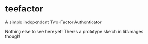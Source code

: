 # teefactor

A simple independent Two-Factor Authenticator

Nothing else to see here yet! Theres a prototype sketch in lib\images though!